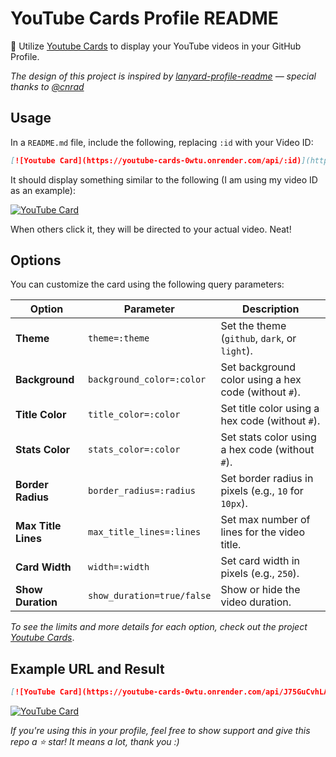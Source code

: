 # YouTube Cards Profile README

🎥 Utilize [Youtube Cards](https://github.com/matheusaudibert/youtube-cards) to display your YouTube videos in your GitHub Profile.

_The design of this project is inspired by [lanyard-profile-readme](https://github.com/cnrad/lanyard-profile-readme) — special thanks to [@cnrad](https://github.com/cnrad/)_

## Usage

In a `README.md` file, include the following, replacing `:id` with your Video ID:

```md
[![Youtube Card](https://youtube-cards-0wtu.onrender.com/api/:id)](https://www.youtube.com/watch?v=:id)
```

It should display something similar to the following (I am using my video ID as an example):

[![YouTube Card](https://youtube-cards-0wtu.onrender.com/api/UT8Z3U5gDsc)](https://youtube.com/watch?v=UT8Z3U5gDsc)

When others click it, they will be directed to your actual video. Neat!

## Options

You can customize the card using the following query parameters:

| Option              | Parameter                  | Description                                          |
| ------------------- | -------------------------- | ---------------------------------------------------- |
| **Theme**           | `theme=:theme`             | Set the theme (`github`, `dark`, or `light`).        |
| **Background**      | `background_color=:color`  | Set background color using a hex code (without `#`). |
| **Title Color**     | `title_color=:color`       | Set title color using a hex code (without `#`).      |
| **Stats Color**     | `stats_color=:color`       | Set stats color using a hex code (without `#`).      |
| **Border Radius**   | `border_radius=:radius`    | Set border radius in pixels (e.g., `10` for `10px`). |
| **Max Title Lines** | `max_title_lines=:lines`   | Set max number of lines for the video title.         |
| **Card Width**      | `width=:width`             | Set card width in pixels (e.g., `250`).              |
| **Show Duration**   | `show_duration=true/false` | Show or hide the video duration.                     |

_To see the limits and more details for each option, check out the project [Youtube Cards](https://github.com/matheusaudibert/youtube-cards)_.

## Example URL and Result

```markdown
[![YouTube Card](https://youtube-cards-0wtu.onrender.com/api/J75GuCvhLAE?theme=dark&background_color=283d7e&border_radius=10&title_color=FFFFFF&stats_color=DEDEDE&max_title_lines=1&width=250&show_duration=true)](https://www.youtube.com/watch?v=J75GuCvhLAE)
```

[![YouTube Card](https://youtube-cards-0wtu.onrender.com/api/J75GuCvhLAE?theme=dark&background_color=283d7e&border_radius=10&title_color=FFFFFF&stats_color=DEDEDE&max_title_lines=1&width=250&show_duration=true)](https://www.youtube.com/watch?v=J75GuCvhLAE)

_If you're using this in your profile, feel free to show support and give this repo a ⭐ star! It means a lot, thank you :)_
